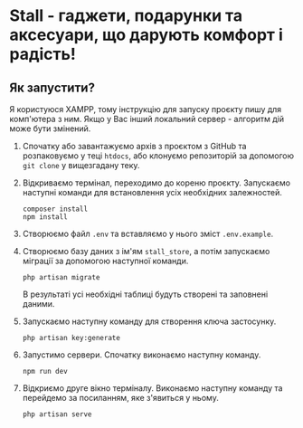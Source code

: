 # Stall - гаджети, подарунки та аксесуари, що дарують комфорт і радість!

## Як запустити?

Я користуюся XAMPP, тому інструкцію для запуску проєкту пишу для комп'ютера з ним. Якщо у Вас інший локальний сервер - алгоритм дій може бути змінений.

1. Спочатку або завантажуємо архів з проєктом з GitHub та розпаковуємо у теці `htdocs`, або клонуємо репозиторій за допомогою `git clone` у вищезгадану теку.
2. Відкриваємо термінал, переходимо до кореню проєкту. Запускаємо наступні команди для встановлення усіх необхідних залежностей.

    ```
    composer install
    npm install
    ```

3. Створюємо файл `.env` та вставляємо у нього зміст `.env.example`.
4. Створюємо базу даних з ім'ям `stall_store`, а потім запускаємо міграції за допомогою наступної команди.

    ```
    php artisan migrate
    ```

    В результаті усі необхідні таблиці будуть створені та заповнені даними.

5. Запускаємо наступну команду для створення ключа застосунку.

    ```
    php artisan key:generate
    ```

6. Запустимо сервери. Спочатку виконаємо наступну команду.

    ```
    npm run dev
    ```

7. Відкриємо друге вікно терміналу. Виконаємо наступну команду та перейдемо за посиланням, яке з'явиться у ньому.

    ```
    php artisan serve
    ```

